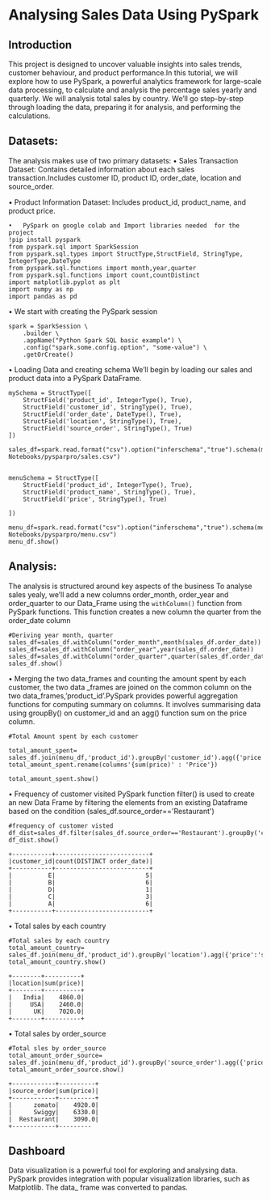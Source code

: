 # Analysing Sales Data Using PySpark

## Introduction
This project is designed to uncover valuable insights into sales trends, customer behaviour, and product performance.In this tutorial, we will explore how to use PySpark, a powerful analytics framework for large-scale data processing, to calculate and analysis the percentage sales yearly and quarterly. We will analysis total sales by country. We’ll go step-by-step through loading the data, preparing it for analysis, and performing the calculations.

## Datasets:
	
The analysis makes use of two primary datasets:
•	Sales Transaction Dataset:
Contains detailed information about each sales transaction.Includes customer ID, product ID, order_date, location and source_order.

•	Product Information Dataset:
Includes product_id, product_name, and product price.
 
```
•	PySpark on google colab and Import libraries needed  for the project
!pip install pyspark
from pyspark.sql import SparkSession
from pyspark.sql.types import StructType,StructField, StringType, IntegerType,DateType
from pyspark.sql.functions import month,year,quarter
from pyspark.sql.functions import count,countDistinct
import matplotlib.pyplot as plt
import numpy as np
import pandas as pd

```
•	We start with creating the PySpark session

```
spark = SparkSession \
    .builder \
    .appName("Python Spark SQL basic example") \
    .config("spark.some.config.option", "some-value") \
    .getOrCreate()

```

•	Loading Data and creating schema 
We’ll begin by loading our sales and product data into a PySpark DataFrame.  

```
mySchema = StructType([
    StructField('product_id', IntegerType(), True),
    StructField('customer_id', StringType(), True),
    StructField('order_date', DateType(), True),
    StructField('location', StringType(), True),
    StructField('source_order', StringType(), True)
])

sales_df=spark.read.format("csv").option("inferschema","true").schema(mySchema).load("/content/drive/MyDrive/Colab Notebooks/pysparpro/sales.csv")


menuSchema = StructType([
    StructField('product_id', IntegerType(), True),
    StructField('product_name', StringType(), True),
    StructField('price', StringType(), True)

])

menu_df=spark.read.format("csv").option("inferschema","true").schema(menuSchema).load("/content/drive/MyDrive/Colab Notebooks/pysparpro/menu.csv")
menu_df.show()

```

##  Analysis:
The analysis is structured around key aspects of the business To analyse sales yealy, we’ll add a new columns order_month, order_year and order_quarter to our Data_Frame using the `withColumn()` function from PySpark functions. This function creates a new column the quarter from the order_date column

```
#Deriving year month, quarter
sales_df=sales_df.withColumn("order_month",month(sales_df.order_date))
sales_df=sales_df.withColumn("order_year",year(sales_df.order_date))
sales_df=sales_df.withColumn("order_quarter",quarter(sales_df.order_date))
sales_df.show()

```

•	Merging the two data_frames and counting the amount spent by each customer, the two data _frames are joined on the common column on the two data_frames,’product_id’.PySpark provides powerful aggregation functions for computing summary on columns. It involves summarising data using   groupBy() on  customer_id   and an agg()  function sum on the price column.

```
#Total Amount spent by each customer

total_amount_spent= sales_df.join(menu_df,'product_id').groupBy('customer_id').agg({'price':'sum'}).orderBy('customer_id')
total_amount_spent.rename(columns'{sum(price)' : 'Price'})

total_amount_spent.show()

```

•	Frequency of customer visited 
PySpark function filter() is used to create an new Data Frame by filtering  the elements from an existing Dataframe  based on the condition (sales_df.source_order=='Restaurant')
```
#frequency of customer visted
df_dist=sales_df.filter(sales_df.source_order=='Restaurant').groupBy('customer_id').agg(countDistinct('order_date'))
df_dist.show()
```

```
+-----------+--------------------------+
|customer_id|count(DISTINCT order_date)|
+-----------+--------------------------+
|          E|                         5|
|          B|                         6|
|          D|                         1|
|          C|                         3|
|          A|                         6|
+-----------+--------------------------+
```

•	Total sales by each country 

```
#Total sales by each country
total_amount_country= sales_df.join(menu_df,'product_id').groupBy('location').agg({'price':'sum'})
total_amount_country.show()

```

```
+--------+----------+
|location|sum(price)|
+--------+----------+
|   India|    4860.0|
|     USA|    2460.0|
|      UK|    7020.0|
+--------+----------+

```

•	Total sales by order_source

```
#Total sles by order_source
total_amount_order_source= sales_df.join(menu_df,'product_id').groupBy('source_order').agg({'price':'sum'})
total_amount_order_source.show()

```

```
+------------+----------+
|source_order|sum(price)|
+------------+----------+
|      zomato|    4920.0|
|      Swiggy|    6330.0|
|  Restaurant|    3090.0|
+------------+---------

```

## Dashboard
Data visualization is a powerful tool for exploring and analysing data. PySpark provides integration with popular visualization libraries, such as Matplotlib. The data_ frame was converted to pandas.



  



 
